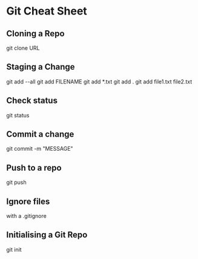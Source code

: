 # Git Cheat Sheet

## Cloning a Repo

git clone URL

## Staging a Change

git add --all
git add FILENAME
git add *.txt
git add .
git add file1.txt file2.txt

## Check status

git status

## Commit a change

git commit -m "MESSAGE"

## Push to a repo

git push

## Ignore files

with a .gitignore

## Initialising a Git Repo

git init